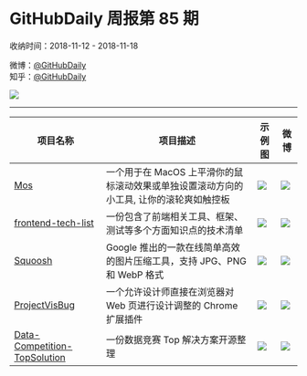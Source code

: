 # GitHubDaily 周报第 85 期

收纳时间：2018-11-12 - 2018-11-18

微博：[@GitHubDaily](https://weibo.com/GitHubDaily)    
知乎：[@GitHubDaily](https://www.zhihu.com/people/githubdaily)

![](https://raw.githubusercontent.com/GitHubDaily/GitHubDaily/master/assets/weixin.png)

---

项目名称 | 项目描述 | 示例图 | 微博
--- | --- | --- | ---
[Mos](status.github_url) | 一个用于在 MacOS 上平滑你的鼠标滚动效果或单独设置滚动方向的小工具, 让你的滚轮爽如触控板 | ![](http://wx3.sinaimg.cn/large/006fiYtfgy1fx6ust1yirj31hu58kb29.jpg) | [![](https://raw.githubusercontent.com/GitHubDaily/GitHubDaily/master/assets/sina_logo.png)](https://weibo.com/5722964389/H32HKodE)
[frontend-tech-list](status.github_url) | 一份包含了前端相关工具、框架、测试等多个方面知识点的技术清单 | ![](http://wx1.sinaimg.cn/large/006fiYtfgy1fx95nbjhrnj30u04lb1ky.jpg) | [![](https://raw.githubusercontent.com/GitHubDaily/GitHubDaily/master/assets/sina_logo.png)](https://weibo.com/5722964389/H2Thfd6Ya)
[Squoosh](status.github_url) |  Google 推出的一款在线简单高效的图片压缩工具，支持 JPG、PNG 和 WebP 格式 | ![](http://wx1.sinaimg.cn/large/006fiYtfgy1fx82a6i424j31kw0vj152.jpg) | [![](https://raw.githubusercontent.com/GitHubDaily/GitHubDaily/master/assets/sina_logo.png)](https://weibo.com/5722964389/H2GZM5sUi)
[ProjectVisBug](status.github_url) | 一个允许设计师直接在浏览器对 Web 页进行设计调整的 Chrome 扩展插件 | ![](http://wx3.sinaimg.cn/large/006fiYtfgy1fx6x42mmd9g30wr0ksx6p.gif) | [![](https://raw.githubusercontent.com/GitHubDaily/GitHubDaily/master/assets/sina_logo.png)](https://weibo.com/5722964389/H2Aqg41vX)
[Data-Competition-TopSolution](status.github_url) | 一份数据竞赛 Top 解决方案开源整理 | ![](http://wx2.sinaimg.cn/large/006fiYtfgy1fx4gnuylzwj31hw4o8qv5.jpg) | [![](https://raw.githubusercontent.com/GitHubDaily/GitHubDaily/master/assets/sina_logo.png)](https://weibo.com/5722964389/H2hzfqKqf)
